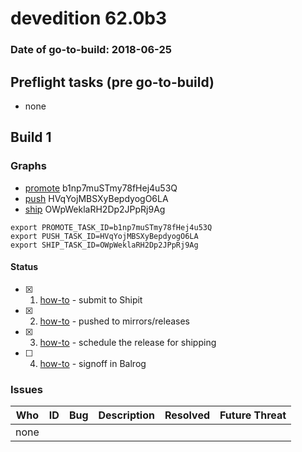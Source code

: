 # devedition 62.0b3

### Date of go-to-build: 2018-06-25

## Preflight tasks (pre go-to-build)
- none

## Build 1  

### Graphs
* [promote](https://tools.taskcluster.net/push-inspector/#/b1np7muSTmy78fHej4u53Q) b1np7muSTmy78fHej4u53Q
* [push](https://tools.taskcluster.net/push-inspector/#/HVqYojMBSXyBepdyogO6LA) HVqYojMBSXyBepdyogO6LA
* [ship](https://tools.taskcluster.net/push-inspector/#/OWpWeklaRH2Dp2JPpRj9Ag) OWpWeklaRH2Dp2JPpRj9Ag
```
export PROMOTE_TASK_ID=b1np7muSTmy78fHej4u53Q
export PUSH_TASK_ID=HVqYojMBSXyBepdyogO6LA
export SHIP_TASK_ID=OWpWeklaRH2Dp2JPpRj9Ag
```


#### Status
- [x] 1.  [how-to](https://wiki.mozilla.org/Release:Release_Automation_on_Mercurial:Starting_a_Release#Submit_to_Ship_It)  - submit to Shipit
- [x] 2.  [how-to](https://github.com/mozilla-releng/releasewarrior-2.0/blob/master/docs/release-promotion/desktop/howto.md#push-artifacts-to-releases-directory)  - pushed to mirrors/releases
- [x] 3.  [how-to](https://github.com/mozilla-releng/releasewarrior-2.0/blob/master/docs/release-promotion/desktop/howto.md#ship-the-release)  - schedule the release for shipping
- [ ] 4.  [how-to](https://github.com/mozilla-releng/releasewarrior-2.0/blob/master/docs/release-promotion/desktop/howto.md#obtain-sign-offs-for-changes)  - signoff in Balrog

### Issues
| Who                 | ID               | Bug                                                                 | Description                | Resolved                | Future Threat                |
| ------------------- | ---------------- | ------------------------------------------------------------------- | -------------------------- | ----------------------- | ---------------------------- |
| none | | | | | |

